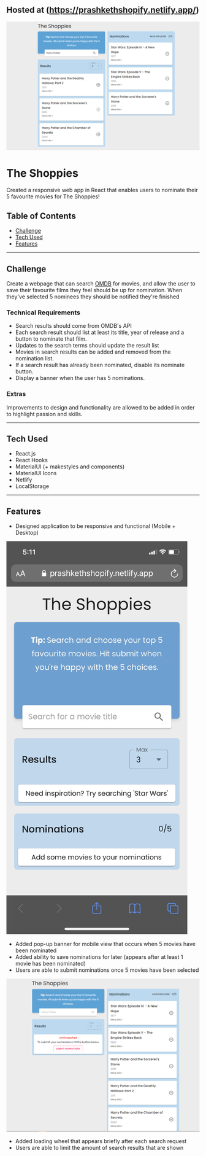 ## Hosted at (https://prashkethshopify.netlify.app/)

![example of page](./readme_assets/modified.PNG)

# The Shoppies

Created a responsive web app in React that enables users to nominate their 5 favourite movies for The Shoppies!

## Table of Contents

- [Challenge](#Challenge)
- [Tech Used](#Tech-Used)
- [Features](#Features)

---

## Challenge

Create a webpage that can search [OMDB](http://www.omdbapi.com) for movies, and allow the user to save their favourite films they feel should be up for nomination. When they've selected 5 nominees they should be notified they're finished

### Technical Requirements

- Search results should come from OMDB's API
- Each search result should list at least its title, year of release and a button to nominate that film.
- Updates to the search terms should update the result list
- Movies in search results can be added and removed from the nomination list.
- If a search result has already been nominated, disable its nominate button.
- Display a banner when the user has 5 nominations.

### Extras

Improvements to design and functionality are allowed to be added in order to highlight passion and skills.

---

## Tech Used

- React.js
- React Hooks
- MaterialUI (+ makestyles and components)
- MaterialUI Icons
- Netlify
- LocalStorage

---

## Features

- Designed application to be responsive and functional (Mobile + Desktop)

![submit nominations](./readme_assets/mobile.jpg)

- Added pop-up banner for mobile view that occurs when 5 movies have been nominated
- Added ability to save nominations for later (appears after at least 1 movie has been nominated)
- Users are able to submit nominations once 5 movies have been selected

![submit nominations](./readme_assets/limit.PNG)

- Added loading wheel that appears briefly after each search request
- Users are able to limit the amount of search results that are shown
